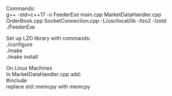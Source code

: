 Commands:  
g++ -std=c++17 -o FeederExe main.cpp MarketDataHandler.cpp OrderBook.cpp SocketConnection.cpp -L/usr/local/lib -llzo2 -lzstd
./FeederExe

Set up LZO library with commands:  
./configure  
./make  
./make install  

On Linux Machines  
In MarketDataHandler.cpp add:  
#include <cstring>  
replace std::memcpy with memcpy  
